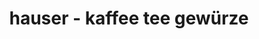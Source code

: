 ---
title: "hauser - kaffee tee gewürze"
url: /bobingen/hauser-kaffee-tee-gewuerze/
shop: Supermarkt
---
